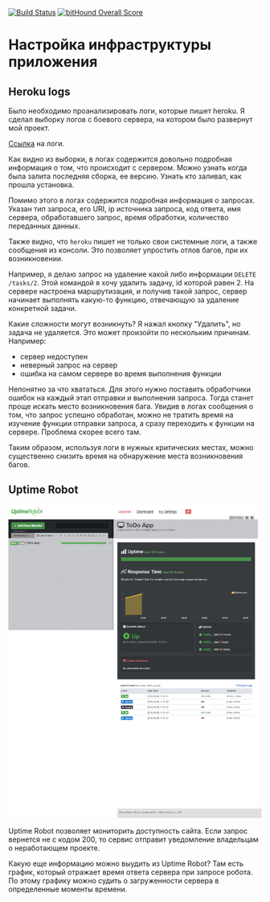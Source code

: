 [![Build Status](https://travis-ci.org/artemluchin/ya-environment.svg?branch=master)](https://travis-ci.org/artemluchin/ya-environment)
[![bitHound Overall Score](https://www.bithound.io/github/artemluchin/ya-environment/badges/score.svg)](https://www.bithound.io/github/artemluchin/ya-environment)

# Настройка инфраструктуры приложения

## Heroku logs

Было необходимо проанализировать логи, которые пишет heroku. Я сделал выборку
логов с боевого сервера, на котором было развернут мой проект.

[Ссылка](http://pastebin.com/kbYJNXby) на логи.

Как видно из выборки, в логах содержится довольно подробная информация о том, что
происходит с сервером. Можно узнать когда была залита последняя сборка, ее версию.
Узнать кто заливал, как прошла установка.

Помимо этого в логах содержится подробная информация о запросах. Указан тип запроса,
его URI, ip источника запроса, код ответа, имя сервера, обработавшего запрос, время обработки,
количество переданных данных.

Также видно, что `heroku` пишет не только свои системные логи, а также сообщения
из консоли. Это позволяет упростить отлов багов, при их возникновении.

Например, я делаю запрос на удаление какой либо информации `DELETE /tasks/2`. Этой
командой я хочу удалить задачу, id которой равен 2. На сервере настроена маршрутизация,
и получив такой запрос, сервер начинает выполнять какую-то функцию, отвечающую
за удаление конкретной задачи.

Какие сложности могут возникнуть? Я нажал кнопку "Удалить", но задача не удаляется.
Это может произойти по нескольким причинам. Например:

- сервер недоступен
- неверный запрос на сервер
- ошибка на самом сервере во время выполнения функции

Непонятно за что хвататься. Для этого нужно поставить обработчики ошибок на каждый
этап отправки и выполнения запроса. Тогда станет проще искать место возникновения
бага. Увидив в логах сообщения о том, что запрос успешно обработан, можно не тратить
время на изучение функции отправки запроса, а сразу переходить к функции на сервере.
Проблема скорее всего там.

Таким образом, используя логи в нужных критических местах, можно существенно
снизить время на обнаружение места возникновения багов.

## Uptime Robot

<img src="https://github.com/artemluchin/ya-environment/blob/master/screenshots/Uptime%20Robot.png"/>

Uptime Robot позволяет мониторить доступность сайта. Если запрос вернется не с кодом 200,
то сервис отправит уведомление владельцам о неработающем проекте.

Какую еще информацию можно выудить из Uptime Robot? Там есть график, который отражает
время ответа сервера при запросе робота. По этому графику можно судить о загруженности
сервера в определенные моменты времени.